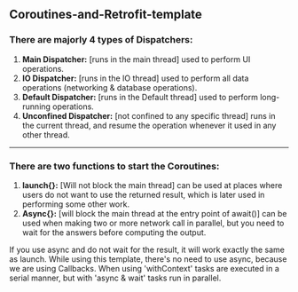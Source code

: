 ## Coroutines-and-Retrofit-template

### There are majorly 4 types of Dispatchers:
   1. **Main Dispatcher:** [runs in the main thread] used to perform UI operations.
   2. **IO Dispatcher:** [runs in the IO thread] used to perform all data operations
       (networking & database operations).
   3. **Default Dispatcher:** [runs in the Default thread] used to perform long-running operations.
   4. **Unconfined Dispatcher:** [not confined to any specific thread] runs in the current thread,
       and resume the operation whenever it used in any other thread.
 ***************************************************************************************************
 ### There are two functions to start the Coroutines:
   1. **launch{}:** [Will not block the main thread] can be used at places where users do not want to
       use the returned result, which is later used in performing some other work.
   2. **Async{}:** [will block the main thread at the entry point of await()] can be used when making
       two or more network call in parallel, but you need to wait for the answers before computing
       the output.
 
  **<Note>** If you use async and do not wait for the result, it will work exactly the same as launch.
  **<Note>** While using this template, there's no need to use async, because we are using Callbacks.
  **<Note>** When using 'withContext' tasks are executed in a serial manner, but with 'async & wait'
       tasks run in parallel.

